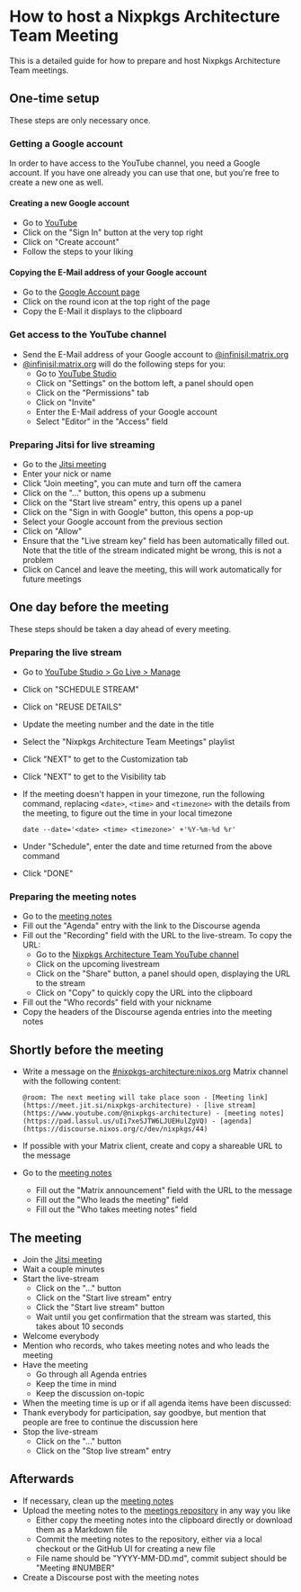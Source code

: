 # How to host a Nixpkgs Architecture Team Meeting

This is a detailed guide for how to prepare and host Nixpkgs Architecture Team meetings.

## One-time setup

These steps are only necessary once.

### Getting a Google account

In order to have access to the YouTube channel, you need a Google account.
If you have one already you can use that one, but you're free to create a new one as well.

#### Creating a new Google account

- Go to [YouTube](https://www.youtube.com/)
- Click on the "Sign In" button at the very top right
- Click on "Create account"
- Follow the steps to your liking

#### Copying the E-Mail address of your Google account

- Go to the [Google Account page](https://myaccount.google.com/)
- Click on the round icon at the top right of the page
- Copy the E-Mail it displays to the clipboard

### Get access to the YouTube channel

- Send the E-Mail address of your Google account to [@infinisil:matrix.org](https://matrix.to/#/@infinisil:matrix.org)
- [@infinisil:matrix.org](https://matrix.to/#/@infinisil:matrix.org) will do the following steps for you:
  - Go to [YouTube Studio](https://studio.youtube.com/)
  - Click on "Settings" on the bottom left, a panel should open
  - Click on the "Permissions" tab
  - Click on "Invite"
  - Enter the E-Mail address of your Google account
  - Select "Editor" in the "Access" field

### Preparing Jitsi for live streaming

- Go to the [Jitsi meeting](https://meet.jit.si/nixpkgs-architecture)
- Enter your nick or name
- Click "Join meeting", you can mute and turn off the camera
- Click on the "..." button, this opens up a submenu
- Click on the "Start live stream" entry, this opens up a panel
- Click on the "Sign in with Google" button, this opens a pop-up
- Select your Google account from the previous section
- Click on "Allow"
- Ensure that the "Live stream key" field has been automatically filled out. Note that the title of the stream indicated might be wrong, this is not a problem
- Click on Cancel and leave the meeting, this will work automatically for future meetings

## One day before the meeting

These steps should be taken a day ahead of every meeting.

### Preparing the live stream

- Go to [YouTube Studio > Go Live > Manage](https://studio.youtube.com/)
- Click on "SCHEDULE STREAM"
- Click on "REUSE DETAILS"
- Update the meeting number and the date in the title
- Select the "Nixpkgs Architecture Team Meetings" playlist
- Click "NEXT" to get to the Customization tab
- Click "NEXT" to get to the Visibility tab
- If the meeting doesn't happen in your timezone, run the following command, replacing `<date>`, `<time>` and `<timezone>` with the details from the meeting, to figure out the time in your local timezone

  ```
  date --date='<date> <time> <timezone>' +'%Y-%m-%d %r'
  ```

- Under "Schedule", enter the date and time returned from the above command
- Click "DONE"

### Preparing the meeting notes

- Go to the [meeting notes](https://pad.lassul.us/uIi7xeSJTW6LJUEHulZgVQ?edit)
- Fill out the "Agenda" entry with the link to the Discourse agenda
- Fill out the "Recording" field with the URL to the live-stream. To copy the URL:
  - Go to the [Nixpkgs Architecture Team YouTube channel](https://www.youtube.com/@nixpkgs-architecture)
  - Click on the upcoming livestream
  - Click on the "Share" button, a panel should open, displaying the URL to the stream
  - Click on "Copy" to quickly copy the URL into the clipboard
- Fill out the "Who records" field with your nickname
- Copy the headers of the Discourse agenda entries into the meeting notes

## Shortly before the meeting

- Write a message on the [#nixpkgs-architecture:nixos.org](https://matrix.to/#/#nixpkgs-architecture:nixos.org) Matrix channel with the following content:

  ```
  @room: The next meeting will take place soon - [Meeting link](https://meet.jit.si/nixpkgs-architecture) - [live stream](https://www.youtube.com/@nixpkgs-architecture) - [meeting notes](https://pad.lassul.us/uIi7xeSJTW6LJUEHulZgVQ) - [agenda](https://discourse.nixos.org/c/dev/nixpkgs/44)
  ```

- If possible with your Matrix client, create and copy a shareable URL to the message
- Go to the [meeting notes](https://pad.lassul.us/uIi7xeSJTW6LJUEHulZgVQ?edit)
  - Fill out the "Matrix announcement" field with the URL to the message
  - Fill out the "Who leads the meeting" field
  - Fill out the "Who takes meeting notes" field

## The meeting

- Join the [Jitsi meeting](https://meet.jit.si/nixpkgs-architecture)
- Wait a couple minutes
- Start the live-stream
  - Click on the "..." button
  - Click on the "Start live stream" entry
  - Click the "Start live stream" button
  - Wait until you get confirmation that the stream was started, this takes about 10 seconds
- Welcome everybody
- Mention who records, who takes meeting notes and who leads the meeting
- Have the meeting
  - Go through all Agenda entries
  - Keep the time in mind
  - Keep the discussion on-topic
- When the meeting time is up or if all agenda items have been discussed:
- Thank everybody for participation, say goodbye, but mention that people are free to continue the discussion here
- Stop the live-stream
  - Click on the "..." button
  - Click on the "Stop live stream" entry

## Afterwards

- If necessary, clean up the [meeting notes](https://pad.lassul.us/uIi7xeSJTW6LJUEHulZgVQ?edit)
- Upload the meeting notes to the [meetings repository](https://github.com/nixpkgs-architecture/meetings) in any way you like
  - Either copy the meeting notes into the clipboard directly or download them as a Markdown file
  - Commit the meeting notes to the repository, either via a local checkout or the GitHub UI for creating a new file
  - File name should be "YYYY-MM-DD.md", commit subject should be "Meeting #NUMBER"
- Create a Discourse post with the meeting notes
